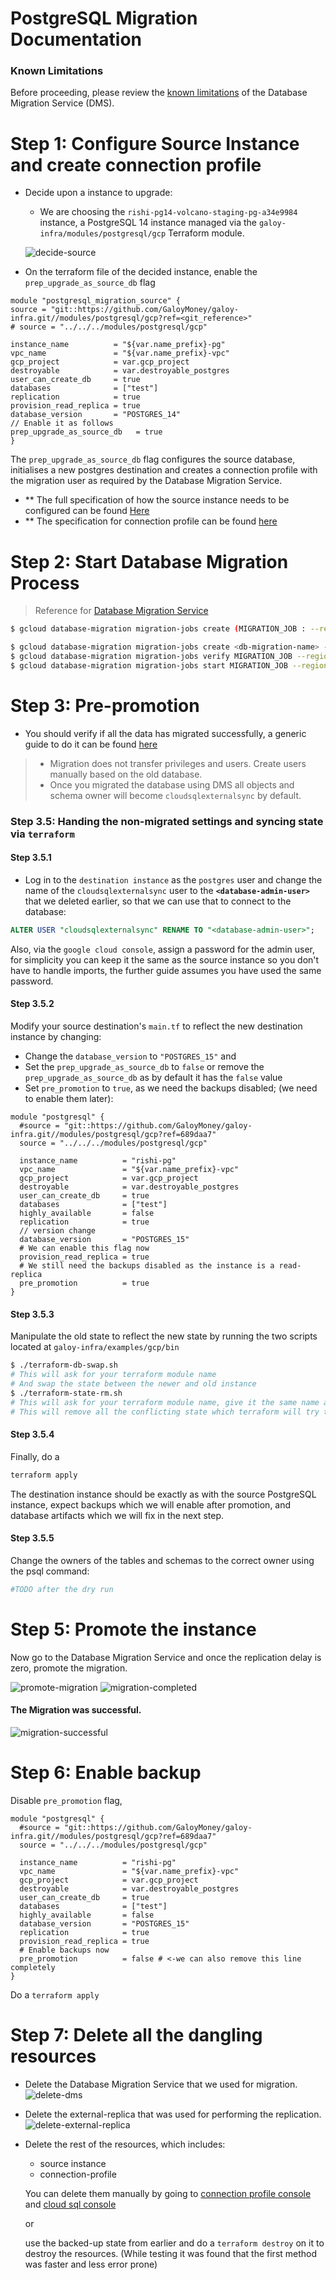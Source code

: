 # PostgreSQL Migration Documentation

### Known Limitations
Before proceeding, please review the [known limitations](https://cloud.google.com/database-migration/docs/postgres/known-limitations) of the Database Migration Service (DMS).

# Step 1: Configure Source Instance and create connection profile
- Decide upon a instance to upgrade:

	- We are choosing the `rishi-pg14-volcano-staging-pg-a34e9984` instance, a PostgreSQL 14 instance managed via the `galoy-infra/modules/postgresql/gcp` Terraform module.

  ![decide-source](./assets/decide-source-instance.png)

- On the terraform file of the decided instance, enable the `prep_upgrade_as_source_db` flag

```hcl
module "postgresql_migration_source" {  
source = "git::https://github.com/GaloyMoney/galoy-infra.git//modules/postgresql/gcp?ref=<git_reference>"  
# source = "../../../modules/postgresql/gcp"  
  
instance_name          = "${var.name_prefix}-pg"  
vpc_name               = "${var.name_prefix}-vpc"  
gcp_project            = var.gcp_project  
destroyable            = var.destroyable_postgres  
user_can_create_db     = true  
databases              = ["test"]  
replication            = true  
provision_read_replica = true  
database_version       = "POSTGRES_14"  
// Enable it as follows
prep_upgrade_as_source_db   = true
}
```

The `prep_upgrade_as_source_db` flag configures the source database, initialises a new postgres destination and creates a connection profile with the migration user as required by the Database Migration Service.

- ** The full specification of how the source instance needs to be configured can be found [Here](https://cloud.google.com/database-migration/docs/postgres/configure-source-database#configure-your-source-instance-postgres)
- **  The specification for connection profile can be found [here](https://cloud.google.com/database-migration/docs/postgres/create-source-connection-profile)

# Step 2: Start Database Migration Process 

> Reference for [Database Migration Service](https://cloud.google.com/sdk/gcloud/reference/database-migration/migration-jobs)

```sh
$ gcloud database-migration migration-jobs create (MIGRATION_JOB : --region=REGION) --destination=DESTINATION --source=SOURCE --type=TYPE [--no-async] [--commit-id=COMMIT_ID] [--conversion-workspace=CONVERSION_WORKSPACE] [--display-name=DISPLAY_NAME] [--dump-parallel-level=DUMP_PARALLEL_LEVEL] [--dump-path=DUMP_PATH] [--dump-type=DUMP_TYPE] [--filter=FILTER] [--labels=[KEY=VALUE,…]] [--cmek-key=CMEK_KEY : --cmek-keyring=CMEK_KEYRING --cmek-project=CMEK_PROJECT] [--peer-vpc=PEER_VPC     | --static-ip     | [--vm-ip=VM_IP --vm-port=VM_PORT --vpc=VPC : --vm=VM]] [--sqlserver-databases=databaseName,[…] : --sqlserver-encrypted-databases=SQLSERVER_ENCRYPTED_DATABASES] [GCLOUD_WIDE_FLAG …]

$ gcloud database-migration migration-jobs create <db-migration-name> --region=<your-region> --source=<source-name> --destination=<destination-name> --type=CONTINUOUS 
$ gcloud database-migration migration-jobs verify MIGRATION_JOB --region=us-central1
$ gcloud database-migration migration-jobs start MIGRATION_JOB --region=us-central1
```
# Step 3: Pre-promotion 

- You should verify if all the data has migrated successfully, a generic guide to do it can be found [here](https://cloud.google.com/database-migration/docs/postgres/quickstart#verify_the_migration_job) 

>    -  Migration does not transfer privileges and users. Create users manually based on the old database.
>    - Once you migrated the database using DMS all objects and schema owner will become `cloudsqlexternalsync` by default.

### Step 3.5: Handing the non-migrated settings and syncing state via `terraform`

#### Step 3.5.1
- Log in to the `destination instance` as the `postgres` user and change the name of the `cloudsqlexternalsync` user to the **`<database-admin-user>`** that we deleted earlier, so that we can use that to connect to the database:

```sql
ALTER USER "cloudsqlexternalsync" RENAME TO "<database-admin-user>";
```

Also, via the `google cloud console`, assign a password for the admin user, for simplicity you can keep it the same as the source instance so you don't have to handle imports, the further guide assumes you have used the same password.

#### Step 3.5.2

Modify your source destination's `main.tf` to reflect the new destination instance by changing:
- Change the `database_version` to `"POSTGRES_15"` and
- Set the `prep_upgrade_as_source_db` to `false` or remove the `prep_upgrade_as_source_db` as by default it has the `false` value 
- Set `pre_promotion` to `true`, as we need the backups disabled; (we need to enable them later):

```hcl
module "postgresql" {
  #source = "git::https://github.com/GaloyMoney/galoy-infra.git//modules/postgresql/gcp?ref=689daa7"
  source = "../../../modules/postgresql/gcp"

  instance_name          = "rishi-pg"
  vpc_name               = "${var.name_prefix}-vpc"
  gcp_project            = var.gcp_project
  destroyable            = var.destroyable_postgres
  user_can_create_db     = true
  databases              = ["test"]
  highly_available       = false
  replication            = true
  // version change
  database_version       = "POSTGRES_15"
  # We can enable this flag now
  provision_read_replica = true
  # We still need the backups disabled as the instance is a read-replica
  pre_promotion          = true
}
```

#### Step 3.5.3
Manipulate the old state to reflect the new state by running the two scripts located at `galoy-infra/examples/gcp/bin`

```sh
$ ./terraform-db-swap.sh
# This will ask for your terraform module name
# And swap the state between the newer and old instance
$ ./terraform-state-rm.sh
# This will ask for your terraform module name, give it the same name as you gave before
# This will remove all the conflicting state which terraform will try to remove manually
```


#### Step 3.5.4 

Finally, do a 

```sh
terraform apply
```
The destination instance should be exactly as with the source PostgreSQL instance, expect backups which we will enable after promotion, and database artifacts which we will fix in the next step.


#### Step 3.5.5 

Change the owners of the tables and schemas to the correct owner using the psql command:

```sh
#TODO after the dry run

```

# Step 5: Promote the instance
Now go to the Database Migration Service and once the replication delay is zero, promote the migration.

![promote-migration](./assets/promote-migration.png)
![migration-completed](./assets/migration-completed.png)

#### The Migration was successful.

![migration-successful](./assets/successful-migration.png)

# Step 6: Enable backup
Disable `pre_promotion` flag, 

```hcl
module "postgresql" {
  #source = "git::https://github.com/GaloyMoney/galoy-infra.git//modules/postgresql/gcp?ref=689daa7"
  source = "../../../modules/postgresql/gcp"

  instance_name          = "rishi-pg"
  vpc_name               = "${var.name_prefix}-vpc"
  gcp_project            = var.gcp_project
  destroyable            = var.destroyable_postgres
  user_can_create_db     = true
  databases              = ["test"]
  highly_available       = false
  database_version       = "POSTGRES_15"
  replication            = true
  provision_read_replica = true
  # Enable backups now
  pre_promotion          = false # <-we can also remove this line completely
}
```
Do a `terraform apply`

# Step 7: Delete all the dangling resources 

- Delete the Database Migration Service that we used for migration.
![delete-dms](./assets/delete-dms.png)
- Delete the external-replica that was used for performing the replication.
![delete-external-replica](./assets/external-replica-delete.png)
- Delete the rest of the resources, which includes:
  -  source instance
  -  connection-profile
  
  You can delete them manually by going to [connection profile console](https://console.cloud.google.com/dbmigration/connection-profiles) and [cloud sql console](https://console.cloud.google.com/sql/instances)
  
  or 
  
  use the backed-up state from earlier and do a `terraform destroy` on it to destroy the resources. (While testing it was found that the first method was faster and less error prone)
